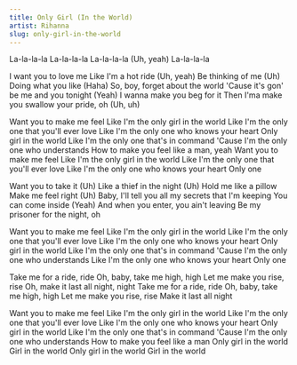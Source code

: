 ```yaml
---
title: Only Girl (In the World)
artist: Rihanna
slug: only-girl-in-the-world
---
```


La-la-la-la
La-la-la-la
La-la-la-la (Uh, yeah)
La-la-la-la

I want you to love me
Like I'm a hot ride (Uh, yeah)
Be thinking of me (Uh)
Doing what you like (Haha)
So, boy, forget about the world
'Cause it's gon' be me and you tonight (Yeah)
I wanna make you beg for it
Then I'ma make you swallow your pride, oh (Uh, uh)

Want you to make me feel
Like I'm the only girl in the world
Like I'm the only one that you'll ever love
Like I'm the only one who knows your heart
Only girl in the world
Like I'm the only one that's in command
'Cause I'm the only one who understands
How to make you feel like a man, yeah
Want you to make me feel
Like I'm the only girl in the world
Like I'm the only one that you'll ever love
Like I'm the only one who knows your heart
Only one

Want you to take it (Uh)
Like a thief in the night (Uh)
Hold me like a pillow
Make me feel right (Uh)
Baby, I'll tell you all my secrets that I'm keeping
You can come inside (Yeah)
And when you enter, you ain't leaving
Be my prisoner for the night, oh

Want you to make me feel
Like I'm the only girl in the world
Like I'm the only one that you'll ever love
Like I'm the only one who knows your heart
Only girl in the world
Like I'm the only one that's in command
'Cause I'm the only one who understands
Like I'm the only one who knows your heart
Only one

Take me for a ride, ride
Oh, baby, take me high, high
Let me make you rise, rise
Oh, make it last all night, night
Take me for a ride, ride
Oh, baby, take me high, high
Let me make you rise, rise
Make it last all night

Want you to make me feel
Like I'm the only girl in the world
Like I'm the only one that you'll ever love
Like I'm the only one who knows your heart
Only girl in the world
Like I'm the only one that's in command
'Cause I'm the only one who understands
How to make you feel like a man
Only girl in the world
Girl in the world
Only girl in the world
Girl in the world
